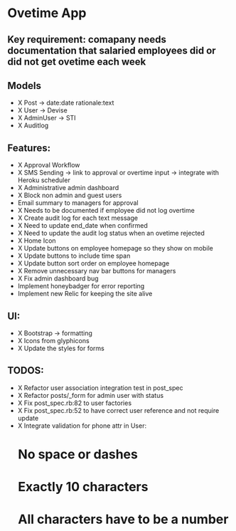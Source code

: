 # Ovetime App

## Key requirement: comapany needs documentation that salaried employees did or did not get ovetime each week

## Models
- X Post -> date:date rationale:text
- X User -> Devise
- X AdminUser -> STI
- X Auditlog

## Features:
- X Approval Workflow
- X SMS Sending -> link to approval or overtime input -> integrate with Heroku scheduler
- X Administrative admin dashboard
- X Block non admin and guest users
- Email summary to managers for approval
- X Needs to be documented if employee did not log overtime
- X Create audit log for each text message
- X Need to update end_date when confirmed
- X Need to update the audit log status when an ovetime rejected
- X Home Icon
- X Update buttons on employee homepage so they show on mobile
- X Update buttons to include time span
- X Update button sort order on employee homepage
- X Remove unnecessary nav bar buttons for managers
- X Fix admin dashboard bug
- Implement honeybadger for error reporting
- Implement new Relic for keeping the site alive

## UI:
- X Bootstrap -> formatting
- X Icons from glyphicons
- X Update the styles for forms

## TODOS:
- X Refactor user association integration test in post_spec
- X Refactor posts/_form for admin user with status
- X Fix post_spec.rb:82 to user factories
- X Fix post_spec.rb:52 to have correct user reference and not require update
- X Integrate validation for phone attr in User:
    # No space or dashes
    # Exactly 10 characters
    # All characters have to be a number